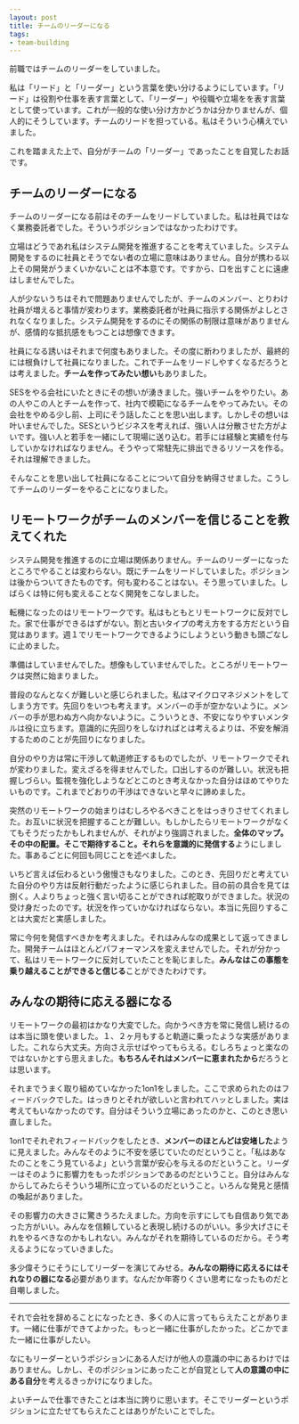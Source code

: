 ```yaml
---
layout: post
title: チームのリーダーになる
tags: 
- team-building
---
```


前職ではチームのリーダーをしていました。

私は「リード」と「リーダー」という言葉を使い分けるようにしています。「リード」は役割や仕事を表す言葉として、「リーダー」や役職や立場をを表す言葉として使っています。これが一般的な使い分け方かどうかは分かりませんが、個人的にそうしています。チームのリードを担っている。私はそういう心構えでいました。

これを踏まえた上で、自分がチームの「リーダー」であったことを自覚したお話です。

## チームのリーダーになる

チームのリーダーになる前はそのチームをリードしていました。私は社員ではなく業務委託者でした。そういうポジションではなかったわけです。

立場はどうであれ私はシステム開発を推進することを考えていました。システム開発をするのに社員とそうでない者の立場に意味はありません。自分が携わる以上その開発がうまくいかないことは不本意です。ですから、口を出すことに遠慮はしませんでした。

人が少ないうちはそれで問題ありませんでしたが、チームのメンバー、とりわけ社員が増えると事情が変わります。業務委託者が社員に指示する関係がよしとされなくなりました。システム開発をするのにその関係の制限は意味がありませんが、感情的な抵抗感をもつことは想像できます。

社員になる誘いはそれまで何度もありました。その度に断わりましたが、最終的には根負けして社員になりました。これでチームをリードしやすくなるだろうとは考えました。**チームを作ってみたい想い**もありました。

SESをやる会社にいたときにその想いが湧きました。強いチームをやりたい。あの人やこの人とチームを作って、社内で模範になるチームをやってみたい。その会社をやめる少し前、上司にそう話したことを思い出します。しかしその想いは叶いませんでした。SESというビジネスを考えれば、強い人は分散させた方がよいです。強い人と若手を一緒にして現場に送り込む。若手には経験と実績を付与していかなければなりません。そうやって常駐先に排出できるリソースを作る。それは理解できました。

そんなことを思い出して社員になることについて自分を納得させました。こうしてチームのリーダーをやることになりました。

## リモートワークがチームのメンバーを信じることを教えてくれた

システム開発を推進するのに立場は関係ありません。チームのリーダーになったところでやることは変わらない。既にチームをリードしていました。ポジションは後からついてきたものです。何も変わることはない。そう思っていました。しばらくは特に何も変えることなく開発をこなしました。

転機になったのはリモートワークです。私はもともとリモートワークに反対でした。家で仕事ができるはずがない。割と古いタイプの考え方をする方だという自覚はあります。週１でリモートワークできるようにしようという動きも頭ごなしに止めました。

準備はしていませんでした。想像もしていませんでした。ところがリモートワークは突然に始まりました。

普段のなんとなくが難しいと感じられました。私はマイクロマネジメントをしてしまう方です。先回りをいつも考えます。メンバーの手が空かないように。メンバーの手が思わぬ方へ向かないように。こういうとき、不安になりやすいメンタルは役に立ちます。意識的に先回りをしなければとは考えるよりは、不安を解消するためのことが先回りになりました。

自分のやり方は常に干渉して軌道修正するものでしたが、リモートワークでそれが変わりました。変えざるを得ませんでした。口出しするのが難しい。状況も把握しづらい。監視を強化しようなどとこのとき考えなかった自分はほめてやりたいものです。これまでどおりの干渉はできないと早々に諦めました。

突然のリモートワークの始まりはむしろやるべきことをはっきりさせてくれました。お互いに状況を把握することが難しい。もしかしたらリモートワークがなくてもそうだったかもしれませんが、それがより強調されました。**全体のマップ。その中の配置。そこで期待すること。それらを意識的に発信する**ようにしました。事あるごとに何回も同じことを述べました。

いちど言えば伝わるという傲慢さもなりました。このとき、先回りだと考えていた自分のやり方は反射行動だったように感じられました。目の前の具合を見ては捌く。人よりちょっと強く言い切ることができれば舵取りができました。状況の受け身だったのです。状況を作っていかなければならない。本当に先回りすることは大変だと実感しました。

常に今何を発信すべきかを考えました。それはみんなの成果として返ってきました。開発チームはほとんどパフォーマンスを変えませんでした。それが分かって、私はリモートワークに反対していたことを恥じました。**みんなはこの事態を乗り越えることができると信じる**ことができたわけです。

## みんなの期待に応える器になる

リモートワークの最初はかなり大変でした。向かうべき方を常に発信し続けるのは本当に頭を使いました。１、２ヶ月もすると軌道に乗ったような実感がありました。これなら大丈夫。方向さえ示せばやってもらえる。むしろちょっと楽なのではないかとすら思えました。**もちろんそれはメンバーに恵まれたから**だろうとは思います。

それまでうまく取り組めていなかった1on1をしました。ここで求められたのはフィードバックでした。はっきりとそれが欲しいと言われてハッとしました。実は考えてもいなかったのです。自分はそういう立場にあったのかと、このとき思い直しました。

1on1でそれぞれフィードバックをしたとき、**メンバーのほとんどは安堵した**ように見えました。みんなそのように不安を感じていたのだということ。「私はあなたのことをこう見ているよ」という言葉が安心を与えるのだということ。リーダーはそのように影響力をもったポジションであるのだということ。自分はみんなからしてみたらそういう場所に立っているのだということ。いろんな発見と感情の喚起がありました。

その影響力の大きさに驚きうろたえました。方向を示すにしても自信あり気であった方がいい。みんなを信頼していると表現し続けるのがいい。多少大げさにそれをやるべきなのかもしれない。みんながそれを期待しているのだから。そう考えるようになっていきました。

多少偉そうにそうにしてリーダーを演じてみせる。**みんなの期待に応えるにはそれなりの器になる**必要があります。なんだか年寄りくさい思考になったものだと自嘲しました。

---

それで会社を辞めることになったとき、多くの人に言ってもらえたことがあります。一緒に仕事ができてよかった。もっと一緒に仕事がしたかった。どこかでまた一緒に仕事がしたい。

なにもリーダーというポジションにある人だけが他人の意識の中にあるわけではありません。しかし、そのポジションにあったことが自覚として**人の意識の中にある自分**を考えるきっかけになりました。

よいチームで仕事できたことは本当に誇りに思います。そこでリーダーというポジションに立たせてもらえたことはありがたいことでした。